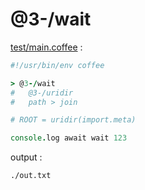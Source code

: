 [‼️]: ✏️README.mdt

# @3-/wait

[test/main.coffee](./test/main.coffee) :

```coffee
#!/usr/bin/env coffee

> @3-/wait
#   @3-/uridir
#   path > join

# ROOT = uridir(import.meta)

console.log await wait 123
```

output :

```
./out.txt
```
